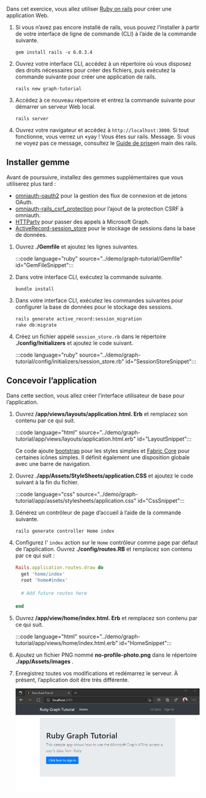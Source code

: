 <!-- markdownlint-disable MD002 MD041 -->

Dans cet exercice, vous allez utiliser [Ruby on rails](https://rubyonrails.org/) pour créer une application Web.

1. Si vous n’avez pas encore installé de rails, vous pouvez l’installer à partir de votre interface de ligne de commande (CLI) à l’aide de la commande suivante.

    ```Shell
    gem install rails -v 6.0.3.4
    ```

1. Ouvrez votre interface CLI, accédez à un répertoire où vous disposez des droits nécessaires pour créer des fichiers, puis exécutez la commande suivante pour créer une application de rails.

    ```Shell
    rails new graph-tutorial
    ```

1. Accédez à ce nouveau répertoire et entrez la commande suivante pour démarrer un serveur Web local.

    ```Shell
    rails server
    ```

1. Ouvrez votre navigateur et accédez à `http://localhost:3000`. Si tout fonctionne, vous verrez un «yay ! Vous êtes sur rails. Message. Si vous ne voyez pas ce message, consultez le [Guide de prise](http://guides.rubyonrails.org/)en main des rails.

## <a name="install-gems"></a>Installer gemme

Avant de poursuivre, installez des gemmes supplémentaires que vous utiliserez plus tard :

- [omniauth-oauth2](https://github.com/omniauth/omniauth-oauth2) pour la gestion des flux de connexion et de jetons OAuth.
- [omniauth-rails_csrf_protection](https://github.com/cookpad/omniauth-rails_csrf_protection) pour l’ajout de la protection CSRF à omniauth.
- [HTTParty](https://github.com/jnunemaker/httparty) pour passer des appels à Microsoft Graph.
- [ActiveRecord-session_store](https://github.com/rails/activerecord-session_store) pour le stockage de sessions dans la base de données.

1. Ouvrez **./Gemfile** et ajoutez les lignes suivantes.

    :::code language="ruby" source="../demo/graph-tutorial/Gemfile" id="GemFileSnippet":::

1. Dans votre interface CLI, exécutez la commande suivante.

    ```Shell
    bundle install
    ```

1. Dans votre interface CLI, exécutez les commandes suivantes pour configurer la base de données pour le stockage des sessions.

    ```Shell
    rails generate active_record:session_migration
    rake db:migrate
    ```

1. Créez un fichier appelé `session_store.rb` dans le répertoire **./config/Initializers** et ajoutez le code suivant.

    :::code language="ruby" source="../demo/graph-tutorial/config/initializers/session_store.rb" id="SessionStoreSnippet":::

## <a name="design-the-app"></a>Concevoir l’application

Dans cette section, vous allez créer l’interface utilisateur de base pour l’application.

1. Ouvrez **/app/views/layouts/application.html. Erb** et remplacez son contenu par ce qui suit.

    :::code language="html" source="../demo/graph-tutorial/app/views/layouts/application.html.erb" id="LayoutSnippet":::

    Ce code ajoute [bootstrap](http://getbootstrap.com/) pour les styles simples et [Fabric Core](https://developer.microsoft.com/fluentui#/get-started#fabric-core) pour certaines icônes simples. Il définit également une disposition globale avec une barre de navigation.

1. Ouvrez **./app/Assets/StyleSheets/application.CSS** et ajoutez le code suivant à la fin du fichier.

    :::code language="css" source="../demo/graph-tutorial/app/assets/stylesheets/application.css" id="CssSnippet":::

1. Générez un contrôleur de page d’accueil à l’aide de la commande suivante.

    ```Shell
    rails generate controller Home index
    ```

1. Configurez l' `index` action sur le `Home` contrôleur comme page par défaut de l’application. Ouvrez **./config/routes.RB** et remplacez son contenu par ce qui suit :

    ```ruby
    Rails.application.routes.draw do
      get 'home/index'
      root 'home#index'

      # Add future routes here

    end
    ```

1. Ouvrez **/app/view/home/index.html. Erb** et remplacez son contenu par ce qui suit.

    :::code language="html" source="../demo/graph-tutorial/app/views/home/index.html.erb" id="HomeSnippet":::

1. Ajoutez un fichier PNG nommé **no-profile-photo.png** dans le répertoire **./app/Assets/images** .

1. Enregistrez toutes vos modifications et redémarrez le serveur. À présent, l’application doit être très différente.

    ![Capture d’écran de la page d’accueil repensée](./images/create-app-01.png)
